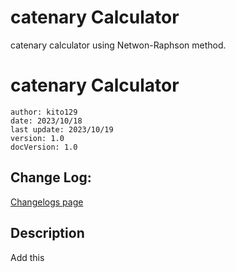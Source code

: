 # catenary Calculator
catenary calculator using Netwon-Raphson method.

# catenary Calculator
    author: kito129
    date: 2023/10/18
    last update: 2023/10/19
    version: 1.0
    docVersion: 1.0



## Change Log:

[Changelogs page](https://github.com/kito129/catenaryCalculator/blob/main/changelogs.md)

## Description


Add this